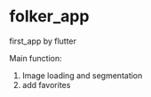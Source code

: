 # folker_app
first_app by flutter

Main function:
  1. Image loading and segmentation
  2. add favorites

